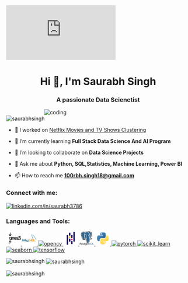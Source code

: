 ![logo](https://github.com/saurabhsingh3786/saurabhsingh3786/blob/main/Blue%20and%20Pink%20Professional%20Business%20Strategy%20Presentation%20(1).pdf)

<h1 align="center">Hi 👋, I'm Saurabh Singh</h1>
<h3 align="center">A passionate Data Scienctist</h3>

<img align="right" alt="coding" width="400" src="https://i.pinimg.com/originals/54/e3/7d/54e37d8074ebcde1d96c77d7b2a7f310.gif">

<p align="left"> <img src="https://komarev.com/ghpvc/?username=saurabhsingh&label=Profile%20views&color=0e75b6&style=flat" alt="saurabhsingh" /> </p>

- 🔭 I worked on [Netflix Movies and TV Shows Clustering](https://colab.research.google.com/drive/1beNkrAnQR7uo_SfW2ubzf6tsVQwsuBc8?usp=sharing)

- 🌱 I’m currently learning **Full Stack Data Science And AI Program**

- 👯 I’m looking to collaborate on **Data Science Projects**

- 💬 Ask me about **Python, SQL,Statistics, Machine Learning, Power BI**

- 📫 How to reach me **100rbh.singh18@gmail.com**

<h3 align="left">Connect with me:</h3>
<p align="left">
<a href="https://linkedin.com/in/linkedin.com/in/saurabh3786" target="blank"><img align="center" src="https://raw.githubusercontent.com/rahuldkjain/github-profile-readme-generator/master/src/images/icons/Social/linked-in-alt.svg" alt="linkedin.com/in/saurabh3786" height="30" width="40" /></a>
</p>

<h3 align="left">Languages and Tools:</h3>
<p align="left"> <a href="https://canvasjs.com" target="_blank" rel="noreferrer"> <img src="https://raw.githubusercontent.com/Hardik0307/Hardik0307/master/assets/canvasjs-charts.svg" alt="canvasjs" width="40" height="40"/> </a> <a href="https://www.mysql.com/" target="_blank" rel="noreferrer"> <img src="https://raw.githubusercontent.com/devicons/devicon/master/icons/mysql/mysql-original-wordmark.svg" alt="mysql" width="40" height="40"/> </a> <a href="https://opencv.org/" target="_blank" rel="noreferrer"> <img src="https://www.vectorlogo.zone/logos/opencv/opencv-icon.svg" alt="opencv" width="40" height="40"/> </a> <a href="https://pandas.pydata.org/" target="_blank" rel="noreferrer"> <img src="https://raw.githubusercontent.com/devicons/devicon/2ae2a900d2f041da66e950e4d48052658d850630/icons/pandas/pandas-original.svg" alt="pandas" width="40" height="40"/> </a> <a href="https://www.postgresql.org" target="_blank" rel="noreferrer"> <img src="https://raw.githubusercontent.com/devicons/devicon/master/icons/postgresql/postgresql-original-wordmark.svg" alt="postgresql" width="40" height="40"/> </a> <a href="https://www.python.org" target="_blank" rel="noreferrer"> <img src="https://raw.githubusercontent.com/devicons/devicon/master/icons/python/python-original.svg" alt="python" width="40" height="40"/> </a> <a href="https://pytorch.org/" target="_blank" rel="noreferrer"> <img src="https://www.vectorlogo.zone/logos/pytorch/pytorch-icon.svg" alt="pytorch" width="40" height="40"/> </a> <a href="https://scikit-learn.org/" target="_blank" rel="noreferrer"> <img src="https://upload.wikimedia.org/wikipedia/commons/0/05/Scikit_learn_logo_small.svg" alt="scikit_learn" width="40" height="40"/> </a> <a href="https://seaborn.pydata.org/" target="_blank" rel="noreferrer"> <img src="https://seaborn.pydata.org/_images/logo-mark-lightbg.svg" alt="seaborn" width="40" height="40"/> </a> <a href="https://www.tensorflow.org" target="_blank" rel="noreferrer"> <img src="https://www.vectorlogo.zone/logos/tensorflow/tensorflow-icon.svg" alt="tensorflow" width="40" height="40"/> </a> </p>

<p><img align="left" src="https://github-readme-stats.vercel.app/api/top-langs?username=saurabhsingh&show_icons=true&locale=en&layout=compact" alt="saurabhsingh" /></p>

<p>&nbsp;<img align="center" src="https://github-readme-stats.vercel.app/api?username=saurabhsingh&show_icons=true&locale=en" alt="saurabhsingh" /></p>

<p><img align="center" src="https://github-readme-streak-stats.herokuapp.com/?user=saurabhsingh&" alt="saurabhsingh" /></p>

